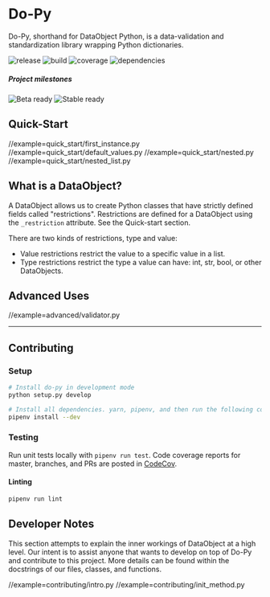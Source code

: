 # Do-Py
Do-Py, shorthand for DataObject Python, is a data-validation and standardization library wrapping Python dictionaries.

![release](https://img.shields.io/github/package-json/v/do-py-together/do-py?label=release&logo=release&style=flat-square)
![build](https://img.shields.io/github/workflow/status/do-py-together/do-py/test?style=flat-square)
![coverage](https://img.shields.io/codecov/c/github/do-py-together/do-py?style=flat-square)
![dependencies](https://img.shields.io/librariesio/release/pypi/do-py?style=flat-square)

##### Project milestones

![Beta ready](https://img.shields.io/github/milestones/progress/do-py-together/do-py/1?label=Issues%20until%20Beta&style=flat-square)
![Stable ready](https://img.shields.io/github/milestones/progress/do-py-together/do-py/2?label=Issues%20until%20Stable&style=flat-square)

## Quick-Start

//example=quick_start/first_instance.py
//example=quick_start/default_values.py
//example=quick_start/nested.py
//example=quick_start/nested_list.py

## What is a DataObject?

A DataObject allows us to create Python classes that have strictly defined fields called "restrictions". Restrictions
are defined for a DataObject using the `_restriction` attribute. See the Quick-start section.

There are two kinds of restrictions, type and value:
* Value restrictions restrict the value to a specific value in a list.
* Type restrictions restrict the type a value can have: int, str, bool, or other DataObjects.

## Advanced Uses

//example=advanced/validator.py

--------------

## Contributing

### Setup

```bash
# Install do-py in development mode
python setup.py develop

# Install all dependencies. yarn, pipenv, and then run the following command.
pipenv install --dev
```

### Testing

Run unit tests locally with `pipenv run test`. Code coverage reports for master, branches, and PRs are posted
in [CodeCov](https://codecov.io/gh/do-py-together/do-py).

#### Linting

```bash
pipenv run lint
```

## Developer Notes

This section attempts to explain the inner workings of DataObject at a high level. Our intent is to assist anyone that
wants to develop on top of Do-Py and contribute to this project. More details can be found within the docstrings of our
files, classes, and functions.

//example=contributing/intro.py
//example=contributing/init_method.py

